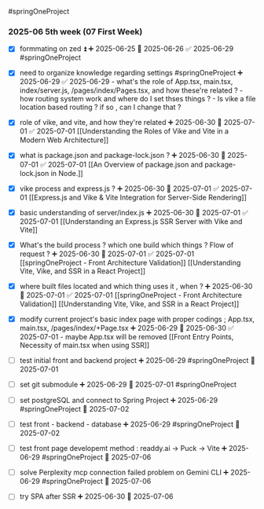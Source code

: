 #springOneProject 

### 2025-06 5th week (07 First Week)

- [x] formmating on zed ⏫ ➕ 2025-06-25 📅 2025-06-26 ✅ 2025-06-29 #springOneProject 

- [x] need to organize knowledge regarding settings #springOneProject ➕ 2025-06-29 ✅ 2025-06-29
      - what's the role of  App.tsx, main.tsx, index/server.js, /pages/index/Pages.tsx, and how these're related ?
      - how routing system work and where do I set thses things ?
      - Is vike a file location based routing ? if so , can I change that ?


- [x] role of vike, and vite, and how they're related ➕ 2025-06-30 📅 2025-07-01 ✅ 2025-07-01
      [[Understanding the Roles of Vike and Vite in a Modern Web Architecture]]
      
- [x] what is package.json and package-lock.json ? ➕ 2025-06-30 📅 2025-07-01 ✅ 2025-07-01
      [[An Overview of package.json and package-lock.json in Node.]]

- [x] vike process and express.js  ? ➕ 2025-06-30 📅 2025-07-01 ✅ 2025-07-01
      [[Express.js and Vike & Vite Integration for Server-Side Rendering]]

- [x] basic understanding of server/index.js ➕ 2025-06-30 📅 2025-07-01 ✅ 2025-07-01
      [[Understanding an Express.js SSR Server with Vike and Vite]]

- [x] What's the build process ? which one build which things ? Flow of request ? ➕ 2025-06-30 📅 2025-07-01 ✅ 2025-07-01
      [[springOneProject - Front Architecture Validation]]
      [[Understanding Vite, Vike, and SSR in a React Project]]

- [x] where built files located and which thing uses it , when ? ➕ 2025-06-30 📅 2025-07-01 ✅ 2025-07-01
      [[springOneProject - Front Architecture Validation]]
      [[Understanding Vite, Vike, and SSR in a React Project]]

- [x] modify current project's basic index page with proper codings ; App.tsx, main.tsx, /pages/index/+Page.tsx ➕ 2025-06-29 📅 2025-06-30 ✅ 2025-07-01
      - maybe App.tsx will be removed
        [[Front Entry Points, Necessity of main.tsx when using SSR]]

- [ ] test initial front and backend project  ➕ 2025-06-29 #springOneProject 📅 2025-07-01

- [ ] set git submodule ➕ 2025-06-29  📅 2025-07-01 #springOneProject 

- [ ] set postgreSQL and connect to Spring Project ➕ 2025-06-29 #springOneProject 📅 2025-07-02 

- [ ] test front - backend - database ➕ 2025-06-29 #springOneProject  📅 2025-07-02

- [ ] test front page developemt method : readdy.ai -> Puck -> Vite ➕ 2025-06-29 #springOneProject 📅 2025-07-06 

- [ ] solve Perplexity mcp connection failed problem on Gemini CLI ➕ 2025-06-29 #springOneProject 📅 2025-07-06 

- [ ] try SPA after SSR ➕ 2025-06-30 📅 2025-07-06 




